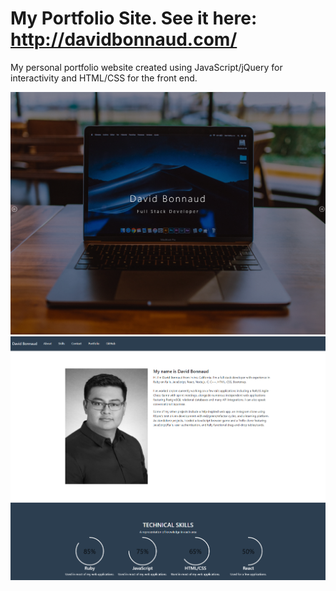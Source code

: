 # My Portfolio Site. See it here: http://davidbonnaud.com/

My personal portfolio website created using JavaScript/jQuery for interactivity and HTML/CSS for the front end. 

<img src="portfolio.png" alt="Portfolio Screenshot"> 

<img src="portfolio2.png" alt="Portfolio Screenshot 2"> 

